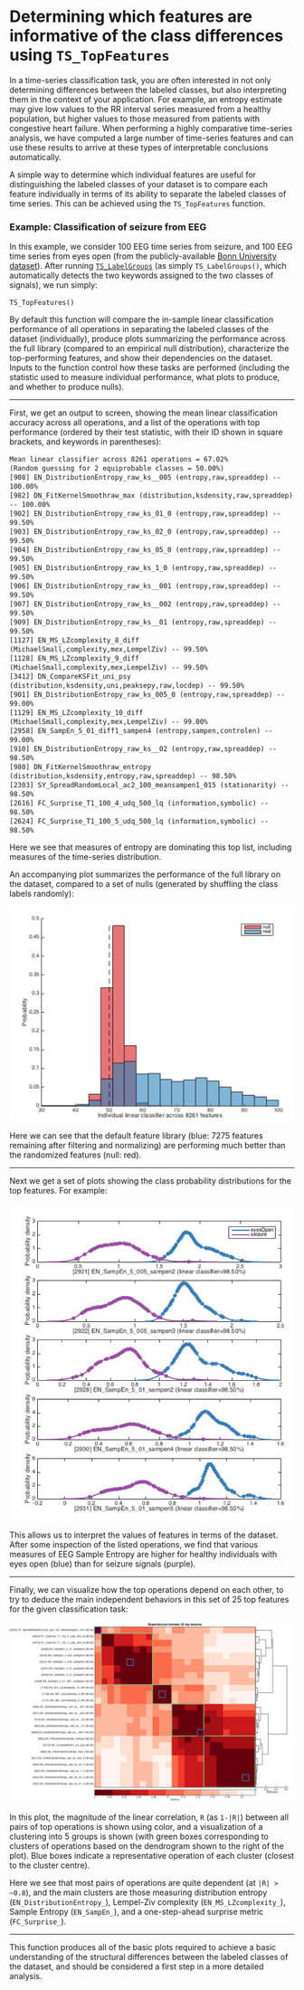 # Determining which features are informative of the class differences using `TS_TopFeatures`

In a time-series classification task, you are often interested in not only determining differences between the labeled classes, but also interpreting them in the context of your application.
For example, an entropy estimate may give low values to the RR interval series measured from a healthy population, but higher values to those measured from patients with congestive heart failure.
When performing a highly comparative time-series analysis, we have computed a large number of time-series features and can use these results to arrive at these types of interpretable conclusions automatically.

A simple way to determine which individual features are useful for distinguishing the labeled classes of your dataset is to compare each feature individually in terms of its ability to separate the labeled classes of time series.
This can be achieved using the `TS_TopFeatures` function.

### Example: Classification of seizure from EEG
In this example, we consider 100 EEG time series from seizure, and 100 EEG time series from eyes open (from the publicly-available [Bonn University dataset](http://epileptologie-bonn.de/cms/front_content.php?idcat=193&lang=3)).
After running [`TS_LabelGroups`](grouping.md) (as simply `TS_LabelGroups()`, which automatically detects the two keywords assigned to the two classes of signals), we run simply:

    TS_TopFeatures()

By default this function will compare the in-sample linear classification performance of all operations in separating the labeled classes of the dataset (individually), produce plots summarizing the performance across the full library (compared to an empirical null distribution), characterize the top-performing features, and show their dependencies on the dataset.
Inputs to the function control how these tasks are performed (including the statistic used to measure individual performance, what plots to produce, and whether to produce nulls).

---

First, we get an output to screen, showing the mean linear classification accuracy across all operations, and a list of the operations with top performance (ordered by their test statistic, with their ID shown in square brackets, and keywords in parentheses):

    Mean linear classifier across 8261 operations = 67.02%
    (Random guessing for 2 equiprobable classes = 50.00%)
    [908] EN_DistributionEntropy_raw_ks__005 (entropy,raw,spreaddep) -- 100.00%
    [982] DN_FitKernelSmoothraw_max (distribution,ksdensity,raw,spreaddep) -- 100.00%
    [902] EN_DistributionEntropy_raw_ks_01_0 (entropy,raw,spreaddep) -- 99.50%
    [903] EN_DistributionEntropy_raw_ks_02_0 (entropy,raw,spreaddep) -- 99.50%
    [904] EN_DistributionEntropy_raw_ks_05_0 (entropy,raw,spreaddep) -- 99.50%
    [905] EN_DistributionEntropy_raw_ks_1_0 (entropy,raw,spreaddep) -- 99.50%
    [906] EN_DistributionEntropy_raw_ks__001 (entropy,raw,spreaddep) -- 99.50%
    [907] EN_DistributionEntropy_raw_ks__002 (entropy,raw,spreaddep) -- 99.50%
    [909] EN_DistributionEntropy_raw_ks__01 (entropy,raw,spreaddep) -- 99.50%
    [1127] EN_MS_LZcomplexity_8_diff (MichaelSmall,complexity,mex,LempelZiv) -- 99.50%
    [1128] EN_MS_LZcomplexity_9_diff (MichaelSmall,complexity,mex,LempelZiv) -- 99.50%
    [3412] DN_CompareKSFit_uni_psy (distribution,ksdensity,uni,peaksepy,raw,locdep) -- 99.50%
    [901] EN_DistributionEntropy_raw_ks_005_0 (entropy,raw,spreaddep) -- 99.00%
    [1129] EN_MS_LZcomplexity_10_diff (MichaelSmall,complexity,mex,LempelZiv) -- 99.00%
    [2958] EN_SampEn_5_01_diff1_sampen4 (entropy,sampen,controlen) -- 99.00%
    [910] EN_DistributionEntropy_raw_ks__02 (entropy,raw,spreaddep) -- 98.50%
    [980] DN_FitKernelSmoothraw_entropy (distribution,ksdensity,entropy,raw,spreaddep) -- 98.50%
    [2303] SY_SpreadRandomLocal_ac2_100_meansampen1_015 (stationarity) -- 98.50%
    [2616] FC_Surprise_T1_100_4_udq_500_lq (information,symbolic) -- 98.50%
    [2624] FC_Surprise_T1_100_5_udq_500_lq (information,symbolic) -- 98.50%

Here we see that measures of entropy are dominating this top list, including measures of the time-series distribution.

An accompanying plot summarizes the performance of the full library on the dataset, compared to a set of nulls (generated by shuffling the class labels randomly):

![](img/TS_TopFeatures_histograms.png)

Here we can see that the default feature library (blue: 7275 features remaining after filtering and normalizing) are performing much better than the randomized features (null: red).

---

Next we get a set of plots showing the class probability distributions for the top features. For example:

![](img/TS_TopFeatures_distributions_.png)

This allows us to interpret the values of features in terms of the dataset.
After some inspection of the listed operations, we find that various measures of EEG Sample Entropy are higher for healthy individuals with eyes open (blue) than for seizure signals (purple).

---

Finally, we can visualize how the top operations depend on each other, to try to deduce the main independent behaviors in this set of 25 top features for the given classification task:

![](img/TS_TopFeatures_cluster.png)

In this plot, the magnitude of the linear correlation, `R` (as `1-|R|`) between all pairs of top operations is shown using color, and a visualization of a clustering into 5 groups is shown (with green boxes corresponding to clusters of operations based on the dendrogram shown to the right of the plot).
Blue boxes indicate a representative operation of each cluster (closest to the cluster centre).

Here we see that most pairs of operations are quite dependent (at `|R| > ~0.8`), and the main clusters are those measuring distribution entropy (`EN_DistributionEntropy_`), Lempel-Ziv complexity (`EN_MS_LZcomplexity_`), Sample Entropy (`EN_SampEn_`), and a one-step-ahead surprise metric (`FC_Surprise_`).

---

This function produces all of the basic plots required to achieve a basic understanding of the structural differences between the labeled classes of the dataset, and should be considered a first step in a more detailed analysis.
